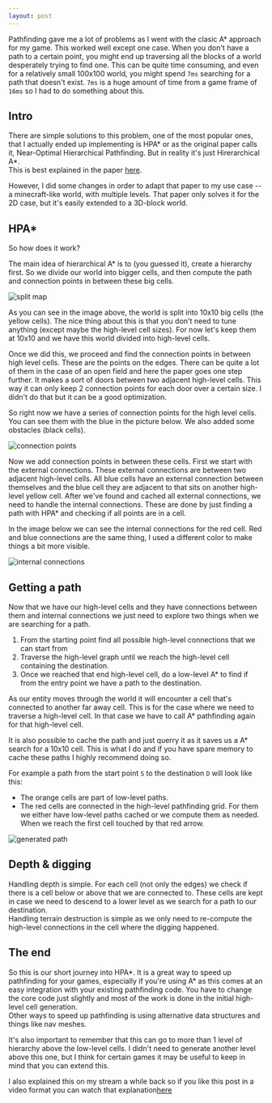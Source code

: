 ```yaml
---
layout: post
---
```


Pathfinding gave me a lot of problems as I went with the clasic A* approach for my game. This worked well except one case. When you don't have a path to a certain point, you might end up traversing all the blocks of a world desperately trying to find one. This can be quite time consuming, and even for a relatively small 100x100 world, you might spend `7ms` searching for a path that doesn't exist. `7ms` is a huge amount of time from a game frame of `16ms` so I had to do something about this.

## Intro

There are simple solutions to this problem, one of the most popular ones, that I actually ended up implementing is HPA* or as the original paper calls it, Near-Optimal Hierarchical Pathfinding. But in reality it's just Hirerarchical A*.  
This is best explained in the paper [here](https://webdocs.cs.ualberta.ca/~mmueller/ps/hpastar.pdf).

However, I did some changes in order to adapt that paper to my use case -- a minecraft-like world, with multiple levels. That paper only solves it for the 2D case,  but it's easily extended to a 3D-block world.

## HPA*

So how does it work?  

The main idea of hierarchical A* is to (you guessed it), create a hierarchy first. So we divide our world into bigger cells, and then compute the path and connection points in between these big cells.

![split map](/images/hierarchical_pathfinding/split_world.png "A map being split into high-level cells")

As you can see in the image above, the world is split into 10x10 big cells (the yellow cells). The nice thing about this is that you don't need to tune anything (except maybe the high-level cell sizes). For now let's keep them at 10x10 and we have this world divided into high-level cells.

Once we did this, we proceed and find the connection points in between high level cells. These are the points on the edges. There can be quite a lot of them in the case of an open field and here the paper goes one step further. It makes a sort of doors between two adjacent high-level cells. This way it can only keep 2 connection points for each door over a certain size. I didn't do that but it can be a good optimization.

So right now we have a series of connection points for the high level cells. You can see them with the blue in the picture below. We also added some obstacles (black cells).

![connection points](/images/hierarchical_pathfinding/generated_connection_points.png)

Now we add connection points in between these cells. First we start with the external connections. These external connections are between two adjacent high-level cells. All blue cells have an external connection between themselves and the blue cell they are adjacent to that sits on another high-level yellow cell.
After we've found and cached all external connections, we need to handle the internal connections. These are done by just finding a path with HPA* and checking if all points are in a cell.

In the image below we can see the internal connections for the red cell.
Red and blue connections are the same thing, I used a different color to make things a bit more visible.

![internal connections](/images/hierarchical_pathfinding/internal_connections.png)

## Getting a path

Now that we have our high-level cells and they have connections between them and internal connections we just need to explore two things when we are searching for a path.

1. From the starting point find all possible high-level connections that we can start from
2. Traverse the high-level graph until we reach the high-level cell containing the destination.
3. Once we reached that end high-level cell, do a low-level A* to find if from the entry point we have a path to the destination.

As our entity moves through the world it will encounter a cell that's connected to another far away cell. This is for the case where we need to traverse a high-level cell. In that case we have to call A* pathfinding again for that high-level cell.

It is also possible to cache the path and just querry it as it saves us a A* search for a 10x10 cell. This is what I do and if you have spare memory to cache these paths I highly recommend doing so.

For example a path from the start point `S` to the destination `D` will look like this:
- The orange cells are part of low-level paths.
- The red cells are connected in the high-level pathfinding grid. For them we either have low-level paths cached or we compute them as needed. When we reach the first cell touched by that red arrow.

![generated path](/images/hierarchical_pathfinding/path_found.png)

## Depth & digging

Handling depth is simple. For each cell (not only the edges) we check if there is a cell below or above that we are connected to. These cells are kept in case we need to descend to a lower level as we search for a path to our destination.  
Handling terrain destruction is simple as we only need to re-compute the high-level connections in the cell where the digging happened.

## The end

So this is our short journey into HPA*. It is a great way to speed up pathfinding for your games, especially if you're using A* as this comes at an easy integration with your existing pathfinding code. You have to change the core code just slightly and most of the work is done in the initial high-level cell generation.  
Other ways to speed up pathfinding is using alternative data structures and things like nav meshes.  

It's also important to remember that this can go to more than 1 level of hierarchy above the low-level cells. I didn't need to generate another level above this one, but I think for certain games it may be useful to keep in mind that you can extend this.

I also explained this on my stream a while back so if you like this post in a video format you can watch that explanation[here](https://youtu.be/qSbSb8vMbLI?t=915)

